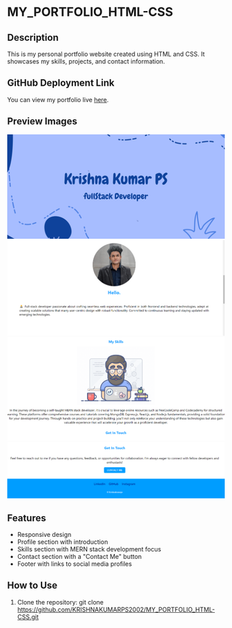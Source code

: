 ﻿# MY_PORTFOLIO_HTML-CSS


## Description

This is my personal portfolio website created using HTML and CSS. It showcases my skills, projects, and contact information.

## GitHub Deployment Link

You can view my portfolio live [here](https://krishnakumarps2002.github.io/MY_PORTFOLIO_HTML-CSS/).

## Preview Images

![Preview 1](preview/Screenshot%202024-03-13%20233432.png)
![Preview 2](preview/Screenshot%202024-03-13%20233446.png)
![Preview 3](preview/Screenshot%202024-03-13%20233523.png)
![Preview 4](preview/Screenshot%202024-03-13%20233541.png)

## Features

- Responsive design
- Profile section with introduction
- Skills section with MERN stack development focus
- Contact section with a "Contact Me" button
- Footer with links to social media profiles

## How to Use

1. Clone the repository: git clone https://github.com/KRISHNAKUMARPS2002/MY_PORTFOLIO_HTML-CSS.git

